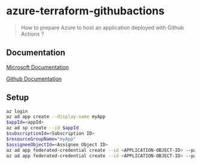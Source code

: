 # azure-terraform-githubactions

> How to prepare Azure to host an application deployed with Github Actions ?

## Documentation

[Microsoft Documentation](https://learn.microsoft.com/en-us/azure/developer/github/connect-from-azure?tabs=azure-cli%2Clinux#use-the-azure-login-action-with-openid-connect)

[Github Documentation](https://docs.github.com/en/actions/deployment/security-hardening-your-deployments/configuring-openid-connect-in-azure)

## Setup

```sh
az login
az ad app create --display-name myApp
$appId=<appId>
az ad sp create --id $appId
$subscriptionId=<Subscription ID>
$resourceGroupName="myApp"
$assigneeObjectId=<Assignee Object ID>
az ad app federated-credential create --id <APPLICATION-OBJECT-ID> --parameters '{ \"name\":\"<environment>-credentials\", \"issuer\": \"https://token.actions.githubusercontent.com\", \"subject\": \"repo:<organization/repo>:environment:<environment>\", \"description\": \"Credentials to operate in <environment>\",\"audiences\": [ \"api://AzureADTokenExchange\" ] }'
az ad app federated-credential create --id <APPLICATION-OBJECT-ID> --parameters '{ \"name\":\"PR-credentials\", \"issuer\": \"https://token.actions.githubusercontent.com\", \"subject\": \"repo:<organization/repo>:pull_request\", \"description\": \"Credentials to operate during a PR\",\"audiences\": [ \"api://AzureADTokenExchange\" ] }'
```

